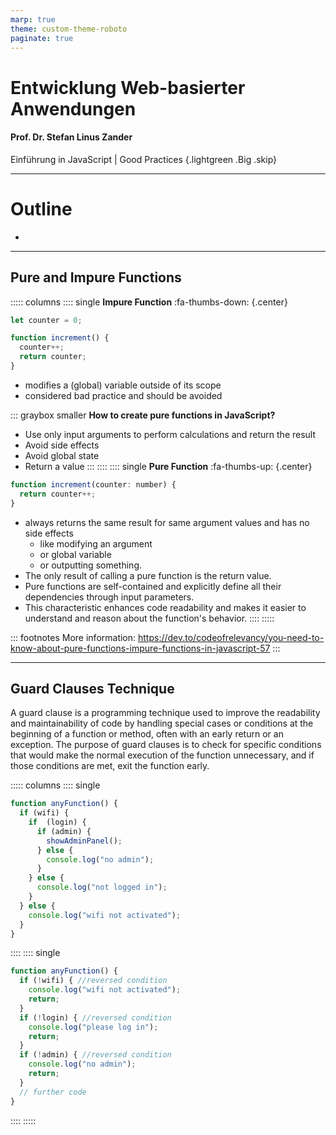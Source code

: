 ```yaml
---
marp: true
theme: custom-theme-roboto
paginate: true
---
```

<style>
/**
 * @theme enable-all-auto-scaling
 * @auto-scaling true
 */

/* @import 'default'; */
/* @import url('user-theme2.css'); */
</style>



<!-- marp --engine ./engine.js --watch --theme-set custom-theme-roboto.css -- --allow-local-files good_practices.md -->
<!-- marp --pdf --allow-local-files --engine ./engine.js --theme-set custom-theme-roboto.css -- good_practices.md -->



# Entwicklung Web-basierter Anwendungen

#### Prof. Dr. Stefan Linus Zander 

Einführung in JavaScript | Good Practices  {.lightgreen .Big .skip}


---
<!-- header: Overview -->
<!-- footer: Entwicklung Web-basierter Anwendungen | Einführung in JavaScript – Good Practices | Prof. Dr. Stefan Zander | Hochschule Darmstadt – University of Applied Sciences -->

# Outline

- 


---
<!-- header: TBA -->
## Pure and Impure Functions

::::: columns
:::: single
**Impure Function** :fa-thumbs-down: {.center}

```js
let counter = 0;

function increment() {
  counter++;
  return counter;
}
```

- modifies a (global) variable outside of its scope
- considered bad practice and should be avoided

::: graybox smaller
**How to create pure functions in JavaScript?**

- Use only input arguments to perform calculations and return the result
- Avoid side effects 
- Avoid global state
- Return a value
:::
::::
:::: single
**Pure Function** :fa-thumbs-up: {.center}
```js
function increment(counter: number) {
  return counter++;
}
```

- always returns the same result for same argument values and has no side effects  
  - like modifying an argument 
  - or global variable 
  - or outputting something. 
- The only result of calling a pure function is the return value.
- Pure functions are self-contained and explicitly define all their dependencies through input parameters. 
- This characteristic enhances code readability and makes it easier to understand and reason about the function's behavior.
::::
:::::

::: footnotes
More information: https://dev.to/codeofrelevancy/you-need-to-know-about-pure-functions-impure-functions-in-javascript-57
:::



---
## Guard Clauses Technique 

A guard clause is a programming technique used to improve the readability and maintainability of code by handling special cases or conditions at the beginning of a function or method, often with an early return or an exception. The purpose of guard clauses is to check for specific conditions that would make the normal execution of the function unnecessary, and if those conditions are met, exit the function early.

::::: columns
:::: single
```js
function anyFunction() {
  if (wifi) {
    if  (login) {
      if (admin) {
        showAdminPanel();
      } else {
        console.log("no admin");
      }
    } else {
      console.log("not logged in");
    }
  } else {
    console.log("wifi not activated");
  }
}
```
::::
:::: single
```js
function anyFunction() {
  if (!wifi) { //reversed condition
    console.log("wifi not activated");
    return;
  }
  if (!login) { //reversed condition
    console.log("please log in");
    return;
  }
  if (!admin) { //reversed condition
    console.log("no admin");
    return;
  }
  // further code
}
```
::::
:::::